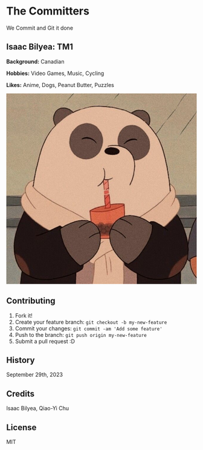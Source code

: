 # **The Committers**
We Commit and Git it done

## **Isaac Bilyea: TM1**

**Background:** Canadian

**Hobbies:** Video Games, Music, Cycling

**Likes:** Anime, Dogs, Peanut Butter, Puzzles


![Bear drinking Boba](images/bilyea_bear.jpg)

## Contributing

1. Fork it!
2. Create your feature branch: `git checkout -b my-new-feature`
3. Commit your changes: `git commit -am 'Add some feature'`
4. Push to the branch: `git push origin my-new-feature`
5. Submit a pull request :D

## History

September 29th, 2023

## Credits

Isaac Bilyea, Qiao-Yi Chu

## License

MIT